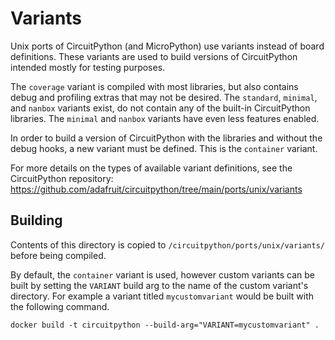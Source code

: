 # Variants
Unix ports of CircuitPython (and MicroPython) use variants instead of board definitions. These variants are used to build versions of CircuitPython intended mostly for testing purposes.

The `coverage` variant is compiled with most libraries, but also contains debug and profiling extras that may not be desired. The `standard`, `minimal`, and `nanbox` variants exist, do not contain any of the built-in CircuitPython libraries. The `minimal` and `nanbox` variants have even less features enabled.

In order to build a version of CircuitPython with the libraries and without the debug hooks, a new variant must be defined. This is the `container` variant.

For more details on the types of available variant definitions, see the CircuitPython repository: https://github.com/adafruit/circuitpython/tree/main/ports/unix/variants

## Building

Contents of this directory is copied to `/circuitpython/ports/unix/variants/` before being compiled.

By default, the `container` variant is used, however custom variants can be built by setting the `VARIANT` build arg to the name of the custom variant's directory. For example a variant titled `mycustomvariant` would be built with the following command.

```text
docker build -t circuitpython --build-arg="VARIANT=mycustomvariant" .
```
